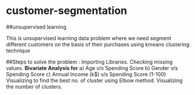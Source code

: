# customer-segmentation
##unsupervised learning

This is unsupervised learning data problem where we need segment different customers on the basis of their purchases using kmeans clustering technique


##Steps to solve the problem :
Importing Libraries.
Checking missing values.
**Bivariate Analysis for**
a) Age v/s Spending Score
b) Gender v/s Spending Score
c) Annual Income (k$) v/s Spending Score (1-100)
Visualizing to find the best no. of cluster using Elbow method.
Visualizing the number of clusters.
